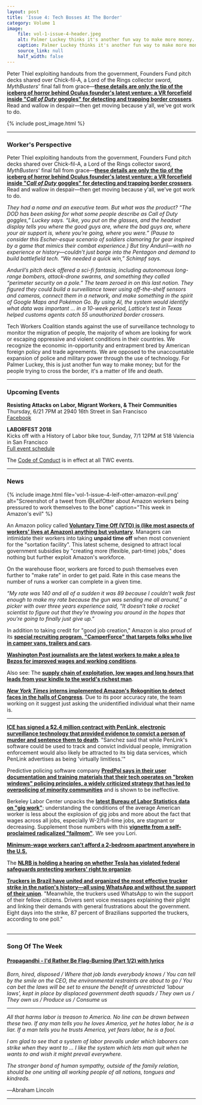 ```yaml
---
layout: post
title: 'Issue 4: Tech Bosses At The Border'
category: Volume 1
image:
    file: vol-1-issue-4-header.jpeg
    alt: Palmer Luckey thinks it's another fun way to make more money. For others, it's a matter of life and death.
    caption: Palmer Luckey thinks it's another fun way to make more money. For others, it's a matter of life and death.
    source_link: null
    half_width: false
---
```


<!-- Content imported from: http://eepurl.com/dx4mIn -->

Peter Thiel exploiting handouts from the government, Founders Fund pitch decks shared over Chick-fil-A, a Lord of the Rings collector sword, _MythBusters_' final fall from grace—[**these details are only the tip of the iceberg of horror behind Oculus founder's latest venture: a VR forcefield inside "_Call of Duty_ goggles" for detecting and trapping border crossers**](https://www.wired.com/story/palmer-luckey-anduril-border-wall/). Read and wallow in despair—then get moving because y'all, we've got work to do.
  
<!--excerpt-->

{% include post_image.html %}

***

### Worker's Perspective

Peter Thiel exploiting handouts from the government, Founders Fund pitch decks shared over Chick-fil-A, a Lord of the Rings collector sword, _MythBusters_' final fall from grace—[**these details are only the tip of the iceberg of horror behind Oculus founder's latest venture: a VR forcefield inside "_Call of Duty_ goggles" for detecting and trapping border crossers**](https://www.wired.com/story/palmer-luckey-anduril-border-wall/). Read and wallow in despair—then get moving because y'all, we've got work to do.

_They had a name and an executive team. But what was the product? “The DOD has been asking for what some people describe as&nbsp;Call of Duty goggles,” Luckey says. “Like, you put on the glasses, and the headset display tells you where the good guys are, where the bad guys are, where your air support is, where you’re going, where you were.” (Pause to consider this Escher-esque scenario of soldiers clamoring for gear inspired by a game that mimics their combat experience.) But tiny Anduril—with no experience or history—couldn’t just barge into the Pentagon and demand to build battlefield tech. “We needed a quick win,” Schimpf says._

_Anduril’s pitch deck offered a sci-fi fantasia, including autonomous long-range bombers, attack-drone swarms, and something they called “perimeter security on a pole.” The team zeroed in on this last notion. They figured they could build a surveillance tower using off-the-shelf sensors and cameras, connect them in a network, and make something in the spirit of Google Maps and Pokémon Go. By using AI, the system would identify what data was important ...&nbsp;in a 10-week period, Lattice’s test in Texas helped customs agents catch 55 unauthorized border crossers._  

Tech Workers Coalition stands against the use of surveillance technology to monitor the migration of people, the majority of whom are looking for work or escaping oppressive and violent conditions in their countries. We recognize the economic in-opportunity and entrapment bred by American foreign policy and trade agreements. We are opposed to the unaccountable expansion of police and military power through the use of technology. For Palmer Luckey, this is just another fun way to make money; but for the people trying to cross the border, it's a matter of life and death.

***

###  Upcoming Events

 **Resisting Attacks on Labor, Migrant Workers, & Their Communities**  
Thursday, 6/21 7PM at 2940 16th Street in San Francisco  
[Facebook](https://www.facebook.com/events/601409856904924/)  
  
**LABORFEST 2018**  
Kicks off with a History of Labor bike tour,&nbsp;Sunday, 7/1 12PM at 518 Valencia in San Francisco  
[Full event schedule](http://www.laborfest.net/wp/)

The [Code of Conduct](https://techworkerscoalition.org/community-guide/) is in effect at all TWC events.

***

### News

{% include image.html
    file='vol-1-issue-4-leif-otter-amazon-evil.png'
    alt="Screenshot of a tweet from @LeifOtter about Amazon workers being pressured to work themselves to the bone"
    caption="This week in Amazon's evil"
%}

An Amazon policy called [**Voluntary Time Off (VTO) is (like most aspects of workers' lives at Amazon) anything but voluntary**](https://gizmodo.com/on-amazon-s-time-1826570882). Managers can intimidate their workers into taking **unpaid time off** when most convenient for the "sortation facility". This latest&nbsp;scheme, designed to attract local government subsidies by "creating more (flexible, part-time) jobs," does nothing but further exploit Amazon's workforce.&nbsp;&nbsp;  
  
On the warehouse floor, workers are forced to push themselves even further to "make rate" in order to get paid. Rate in this case means the number of runs a worker can complete in a given time.  
  
_“My rate was 140 and all of a sudden it was 89 because I couldn’t walk fast enough to make my rate because the gun was sending me all around,” a picker with over three years experience said, “It doesn’t take a rocket scientist to figure out that they’re throwing you around in the hopes that you’re going to finally just give up.”_  
  
In addition to taking credit for "good job creation," Amazon is also proud of its [**special recruiting program, "CamperForce" that targets folks who live in camper vans, trailers and cars**](https://www.believermag.com/issues/201806/?read=article_bruder_blei).  
  
[**Washington Post journalists are the latest workers to make a plea to Bezos for improved wages and working conditions**](https://splinternews.com/washington-post-staffers-ask-richest-man-in-the-world-t-1826828794).  
  
Also see: The [**supply chain of exploitation, low wages and long hours that leads from your kindle to the world's richest man**](https://www.theguardian.com/technology/2018/jun/09/human-cost-kindle-amazon-china-foxconn-jeff-bezos?CMP=Share_AndroidApp_Slack).  
  
[**_New York Times_ interns implemented Amazon's Rekognition to detect faces in the halls of Congress**](http://). Due to its poor accuracy rate, the team working on it suggest just asking the unidentified individual what their name is.  

* * *
  
[**ICE has signed a $2.4 million contract with PenLink, electronic surveillance technology that provided evidence to convict a person of murder and sentence them to death**](https://www.washingtonpost.com/world/the_americas/whatsapp-is-upending-the-role-of-unions-in-brazil-next-it-may-transform-politics/2018/06/09/777e537e-68cc-11e8-a335-c4503d041eaf_story.html?utm_term=.40fbfdb94c0a). "Sanchez said that while PenLink's software could be used to track and convict individual people, immigration enforcement would also likely be attracted to its big data services, which PenLink advertises as being 'virtually limitless.'"  
  
Predictive policing software company [**PredPol says in their user documentation and training materials that their tech operates on "broken windows" policing principles, a widely criticized strategy that has led to overpolicing of minority communities**](https://motherboard.vice.com/en_us/article/d3k5pv/predpol-predictive-policing-broken-windows-theory-chicago-lucy-parsons) and is shown to be ineffective.  
  
Berkeley Labor Center unpacks the [**latest Bureau of Labor Statistics data on "gig work"**](https://blog.usejournal.com/making-sense-of-the-new-government-data-on-contingent-work-97209bb0c615): understanding the conditions of the average American worker is less about the explosion of gig jobs and more about the fact that wages across all jobs, especially W-2/full-time jobs, are stagnant or decreasing. Supplement those numbers with this [**vignette from a self-proclaimed radicalized "failmom"**](https://www.salon.com/2018/06/10/how-linkedin-made-this-failmom-into-a-socialist/). We see you Lori.  
  
[**Minimum-wage workers can’t afford a 2-bedroom apartment anywhere in the U.S.**](https://www.washingtonpost.com/news/wonk/wp/2018/06/13/a-minimum-wage-worker-cant-afford-a-2-bedroom-apartment-anywhere-in-the-u-s/?noredirect=on&utm_term=.c4a318e6c942)  
  
The [**NLRB is holding a hearing on whether Tesla has violated federal safeguards protecting workers' right to organize**](https://www.reuters.com/article/us-tesla-nlrb/worker-testifies-that-tesla-stopped-him-from-organizing-union-idUSKBN1J803Z).&nbsp;  
  
[**Truckers in Brazil have united and organized the most effective trucker strike in the nation's history—all using WhatsApp and without the support of their union**](https://www.washingtonpost.com/world/the_americas/whatsapp-is-upending-the-role-of-unions-in-brazil-next-it-may-transform-politics/2018/06/09/777e537e-68cc-11e8-a335-c4503d041eaf_story.html?utm_term=.40fbfdb94c0a). "Meanwhile, the truckers used WhatsApp to win the support of their fellow citizens. Drivers sent voice messages explaining their plight and linking their demands with general frustrations about the government. Eight days into the strike, 87 percent of Brazilians supported the truckers, according to one poll."  
&nbsp; 

***

### Song Of The Week

#### [**Propagandhi - I'd Rather Be Flag-Burning (Part 1/2) with lyrics**](https://www.youtube.com/watch?v=uHIkh_fTJqk)

_Born, hired, disposed / Where that job lands everybody knows / You can tell by the smile on the CEO, the environmental restraints are about to go / You can bet the laws will be set to ensure the benefit of unrestricted 'labour laws', kept in place by displaced government death squads / They own us / They own us / Produce us / Consume us_

* * *

_All that harms labor is treason to America. No line can be drawn between these two. If any man tells you he loves America, yet he hates labor, he is a liar. If a man tells you he trusts America, yet fears labor, he is a fool._

_I am glad to see that a system of labor prevails under which laborers can strike when they want to ... I like the system which lets man quit when he wants to and wish it might prevail everywhere._
  
_The stronger bond of human sympathy, outside of the family relation, should be one uniting all working people of all nations, tongues and kindreds._  

―Abraham Lincoln

* * *
